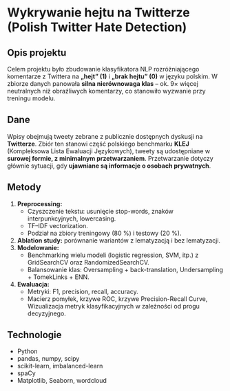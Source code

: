# Wykrywanie hejtu na Twitterze (Polish Twitter Hate Detection)

## Opis projektu  
Celem projektu było zbudowanie klasyfikatora NLP rozróżniającego komentarze z Twittera na **„hejt” (1)** i **„brak hejtu” (0)** w języku polskim. W zbiorze danych panowała **silna nierównowaga klas** – ok. 9× więcej neutralnych niż obraźliwych komentarzy, co stanowiło wyzwanie przy treningu modelu.  

## Dane  
Wpisy obejmują tweety zebrane z publicznie dostępnych dyskusji na **Twitterze**. Zbiór ten stanowi część polskiego benchmarku **KLEJ** (Kompleksowa Lista Ewaluacji Językowych), tweety są udostępniane w **surowej formie, z minimalnym przetwarzaniem**. Przetwarzanie dotyczy głównie sytuacji, gdy **ujawniane są informacje o osobach prywatnych**.

## Metody  
1. **Preprocessing:**  
   - Czyszczenie tekstu: usunięcie stop-words, znaków interpunkcyjnych, lowercasing.  
   - TF–IDF vectorization.  
   - Podział na zbiory treningowy (80 %) i testowy (20 %).  
2. **Ablation study:** porównanie wariantów z lematyzacją i bez lematyzacji.  
3. **Modelowanie:**  
   - Benchmarking wielu modeli (logistic regression, SVM, itp.) z GridSearchCV oraz RandomizedSearchCV.  
   - Balansowanie klas: Oversampling + back-translation, Undersampling + TomekLinks + ENN.  
4. **Ewaluacja:**  
   - Metryki: F1, precision, recall, accuracy.  
   - Macierz pomyłek, krzywe ROC, krzywe Precision-Recall Curve, Wizualizacja metryk klasyfikacyjnych w zależności od progu decyzyjnego.

## Technologie  
- Python
- pandas, numpy, scipy  
- scikit-learn, imbalanced-learn
- spaCy  
- Matplotlib, Seaborn, wordcloud
